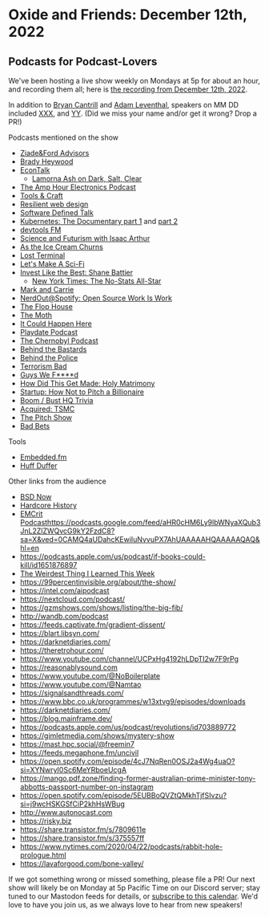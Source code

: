 # Oxide and Friends: December 12th, 2022

## Podcasts for Podcast-Lovers

We've been hosting a live show weekly on Mondays at 5p for about an hour,
and recording them all; here is
[the recording from December 12th, 2022](https://youtu.be/RxBG1n7_Jn0).

In addition to
[Bryan Cantrill](https://mastodon.social/bcantrill) and
[Adam Leventhal](https://mastodon.social/ahl),
speakers on MM DD included
[XXX](),
and [YY]().
(Did we miss your name and/or get it wrong? Drop a PR!)

Podcasts mentioned on the show
- [Ziade&Ford Advisors](https://ziadeford.com/)
- [Brady Heywood](https://www.bradyheywood.com.au/podcasts/)
- [EconTalk](https://www.econtalk.org/)
  - [Lamorna Ash on Dark, Salt, Clear](https://www.econtalk.org/lamorna-ash-on-dark-salt-clear/)
- [The Amp Hour Electronics Podcast](https://theamphour.com/)
- [Tools & Craft](https://www.notion.so/blog/topic/podcast)
- [Resilient web design](https://resilientwebdesign.com/)
- [Software Defined Talk](https://www.softwaredefinedtalk.com/)
- [Kubernetes: The Documentary part 1](https://www.youtube.com/watch?v=BE77h7dmoQU) and [part 2](https://www.youtube.com/watch?v=318elIq37PE)
- [devtools FM](https://devtools.fm/)
- [Science and Futurism with Isaac Arthur](https://art19.com/shows/science-and-futurism)
- [As the Ice Cream Churns](https://anchor.fm/astheicecreamchurns)
- [Lost Terminal](https://www.spreaker.com/show/lost-terminal)
- [Let's Make A Sci-Fi](https://www.cbc.ca/listen/cbc-podcasts/1061-let-s-make-a-sci-fi)
- [Invest Like the Best: Shane Battier](https://podcasts.apple.com/us/podcast/invest-like-the-best-with-patrick-oshaughnessy/id1154105909)
  - [New York Times: The No-Stats All-Star](https://www.nytimes.com/2009/02/15/magazine/15Battier-t.html)
- [Mark and Carrie](https://soundcloud.com/markandcarrie)
- [NerdOut@Spotify: Open Source Work Is Work](https://open.spotify.com/episode/0erUH7oqqbW5HDUjcnK6cb?si=p1kA5nW7REiNWv9Qmpe3Mg)
- [The Flop House](https://maximumfun.org/podcasts/flop-house/)
- [The Moth](https://themoth.org/podcast)
- [It Could Happen Here](https://www.iheart.com/podcast/1119-it-could-happen-here-30717896/)
- [Playdate Podcast](https://podcast.play.date/)
- [The Chernobyl Podcast](https://www.podbean.com/podcast-detail/u249z-8de2a/The-Chernobyl-Podcast)
- [Behind the Bastards](https://www.iheart.com/podcast/105-behind-the-bastards-29236323/)
- [Behind the Police](https://www.iheart.com/podcast/1119-behind-the-police-63877803/)
- [Terrorism Bad](https://anchor.fm/terrorism-bad)
- [Guys We F****d](https://luminarypodcasts.com/listen/corinne-fisher-and-krystyna-hutchinson/guys-we-f-d/61ef47bf-07ce-4c3e-b175-e846e8f5707f?_branch_match_id=1131034464914672027&_branch_referrer=H4sIAAAAAAAAA8soKSkottLXzynNzcxLLKrUy8nMy9bPCskNTXSJLC9LSwIADNz7%2ByEAAAA%3D&country=US)
- [How Did This Get Made: Holy Matrimony](https://omny.fm/shows/how-did-this-get-made/holy-matrimony-live)
- [Startup: How Not to Pitch a Billionaire](https://gimletmedia.com/shows/startup/6nh3zg)
- [Boom / Bust HQ Trivia](https://podnews.net/podcast/i4a38)
- [Acquired: TSMC](https://www.acquired.fm/episodes/tsmc)
- [The Pitch Show](https://www.thepitch.show/)
- [Bad Bets](https://www.wsj.com/podcasts/bad-bets)

Tools
- [Embedded.fm](https://embedded.fm)
- [Huff Duffer](https://huffduffer.com/)

Other links from the audience
- [BSD Now](https://www.bsdnow.tv/)
- [Hardcore History](https://www.dancarlin.com/hardcore-history-series/)
- [EMCrit Podcast]()https://podcasts.google.com/feed/aHR0cHM6Ly9lbWNyaXQub3JnL2ZlZWQvcG9kY2FzdC8?sa=X&ved=0CAMQ4aUDahcKEwiIuNvvuPX7AhUAAAAAHQAAAAAQAQ&hl=en
- https://podcasts.apple.com/us/podcast/if-books-could-kill/id1651876897
- [The Weirdest Thing I Learned This Week](https://www.popsci.com/category/weirdest-thing-i-learned-this-week/)
- https://99percentinvisible.org/about/the-show/
- https://intel.com/aipodcast
- https://nextcloud.com/podcast/
- https://gzmshows.com/shows/listing/the-big-fib/
- http://wandb.com/podcast
- https://feeds.captivate.fm/gradient-dissent/
- https://blart.libsyn.com/
- https://darknetdiaries.com/
- https://theretrohour.com/
- https://www.youtube.com/channel/UCPxHg4192hLDpTI2w7F9rPg
- https://reasonablysound.com
- https://www.youtube.com/@NoBoilerplate
- https://www.youtube.com/@Namtao
- https://signalsandthreads.com/
- https://www.bbc.co.uk/programmes/w13xtvg9/episodes/downloads
- https://darknetdiaries.com/
- https://blog.mainframe.dev/
- https://podcasts.apple.com/us/podcast/revolutions/id703889772
- https://gimletmedia.com/shows/mystery-show
- https://mast.hpc.social/@freemin7
- https://feeds.megaphone.fm/uncivil
- https://open.spotify.com/episode/4cJ7NqRen0OSJ2a4Wg4uaO?si=XYNwryI0Sc6MeYRboeUcgA
- https://mango.pdf.zone/finding-former-australian-prime-minister-tony-abbotts-passport-number-on-instagram
- https://open.spotify.com/episode/5EUBBoQVZtQMkhTjfSIvzu?si=j9wcHSKGSfCiP2khHsWBug
- http://www.autonocast.com
- https://risky.biz
- https://share.transistor.fm/s/7809611e
- https://share.transistor.fm/s/375557ff
- https://www.nytimes.com/2020/04/22/podcasts/rabbit-hole-prologue.html
- https://lavaforgood.com/bone-valley/

If we got something wrong or missed something, please file a PR!
Our next show will likely be on Monday at 5p Pacific Time on our Discord
server; stay tuned to our Mastodon feeds for details, or [subscribe to this
calendar](https://sesh.fyi/api/calendar/v2/iMdFbuFRupMwuTiwvXswNU.ics).  We'd
love to have you join us, as we always love to hear from new speakers!